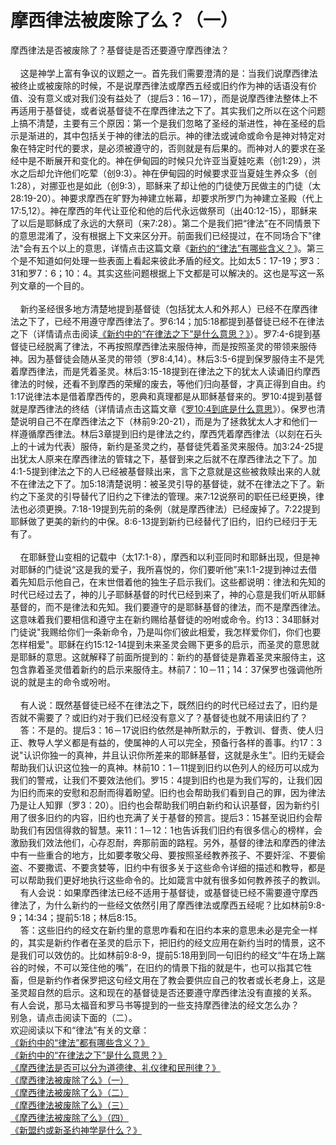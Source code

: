 # 摩西律法被废除了么？（一）



<p>摩西律法是否被废除了？基督徒是否还要遵守摩西律法？<br />
&nbsp;<br />
&nbsp; &nbsp; 这是神学上富有争议的议题之一。首先我们需要澄清的是：当我们说摩西律法被终止或被废除的时候，不是说摩西律法或摩西五经或旧约作为神的话语没有价值、没有意义或对我们没有益处了（提后3：16－17），而是说摩西律法整体上不再适用于基督徒，或者说基督徒不在摩西律法之下了。其实我们之所以在这个问题上搞不清楚，主要有三个原因：第一个是我们忽略了圣经的渐进性，神在圣经的启示是渐进的，其中包括关于神的律法的启示。神的律法或诫命或命令是神对特定对象在特定时代的要求，是必须被遵守的，否则就是有后果的。而神对人的要求在圣经中是不断展开和变化的。神在伊甸园的时候只允许亚当夏娃吃素（创1:29），洪水之后却允许他们吃荤（创9:3）。神在伊甸园的时候要求亚当夏娃生养众多（创1:28），对挪亚也是如此（创9:3），耶稣来了却让他的门徒使万民做主的门徒（太28:19-20）。神要求摩西在旷野为神建立帐幕，却要求所罗门为神建立圣殿（代上17:5,12）。神在摩西的年代让亚伦和他的后代永远做祭司（出40:12-15），耶稣来了以后是耶稣成了永远的大祭司（来7:28）。第二个是我们把“律法”在不同情景下的意思混淆了，没有根据上下文来区分开。前面我们已经提过，在不同场合下"律法"会有五个以上的意思，详情点击这篇文章《<a href="/node/12683">新约的“律法”有哪些含义？</a>》。第三个是不知道如何处理一些表面上看起来彼此矛盾的经文。比如太5：17-19；罗3：31和罗7：6；10：4。其实这些问题根据上下文都是可以解决的。这也是写这一系列文章的一个目的。<br />
&nbsp;<br />
&nbsp; &nbsp; 新约圣经很多地方清楚地提到基督徒（包括犹太人和外邦人）已经不在摩西律法之下了，已经不用遵守摩西律法了。罗6:14；加5:18都提到基督徒已经不在律法之下（详情请点击阅读<a href="/node/12684">《新约中的“在律法之下”是什么意思？》</a>）。罗7:4-6提到基督徒已经脱离了律法，不再按照摩西律法来服侍神，而是按照圣灵的带领来服侍神。因为基督徒会随从圣灵的带领（罗8:4,14）。林后3:5-6提到保罗服侍主不是凭着摩西律法，而是凭着圣灵。林后3:15-18提到在律法之下的犹太人读诵旧约摩西律法的时候，还看不到摩西的荣耀的废去，等他们归向基督，才真正得到自由。约1:17说律法本是借着摩西传的，恩典和真理都是从耶稣基督来的。罗10:4提到基督就是摩西律法的终结（详情请点击这篇文章《<a href="/node/12682">罗10:4到底是什么意思</a>》）。保罗也清楚说明自己不在摩西律法之下（林前9:20-21），而是为了拯救犹太人才和他们一样遵循摩西律法。林后3章提到旧约是律法之约，摩西凭着摩西律法（以刻在石头上的十诫为代表）服侍，新约是圣灵之约，基督徒凭着圣灵来服侍。加3:24-25提出犹太人原来在摩西律法的管辖之下，基督到来之后就不在摩西律法之下了。加4:1-5提到律法之下的人已经被基督赎出来，言下之意就是这些被救赎出来的人就不在律法之下了。加5:18清楚说明：被圣灵引导的基督徒，就不在律法之下了。新约之下圣灵的引导替代了旧约之下律法的管理。来7:12说祭司的职任已经更换，律法也必须更换。7:18-19提到先前的条例（就是摩西律法）已经废掉了。7:22提到耶稣做了更美的新约的中保。8:6-13提到新约已经替代了旧约，旧约已经归于无有了。<br />
&nbsp;<br />
&nbsp; &nbsp; 在耶稣登山变相的记载中（太17:1-8），摩西和以利亚同时和耶稣出现，但是神对耶稣的门徒说“这是我的爱子，我所喜悦的，你们要听他”来1:1-2提到神过去借着先知启示他自己，在末世借着他的独生子启示我们。这些都说明：律法和先知的时代已经过去了，神的儿子耶稣基督的时代已经到来了，神的心意是我们听从耶稣基督的，而不是律法和先知。我们要遵守的是耶稣基督的律法，而不是摩西律法。这意味着我们要相信和遵守主在新约赐给基督徒的吩咐或命令。约13：34耶稣对门徒说"我赐给你们一条新命令，乃是叫你们彼此相爱，我怎样爱你们，你们也要怎样相爱"。耶稣在约15:12-14提到未来圣灵会赐下更多的启示，而圣灵的意思就是耶稣的意思。这就解释了前面所提到的：新约的基督徒是靠着圣灵来服侍主，这包含靠着圣灵借着新约的启示来服侍主。林前7：10－11；14：37保罗也强调他所说的就是主的命令或吩咐。<br />
&nbsp;<br />
&nbsp; &nbsp; 有人说：既然基督徒已经不在律法之下，既然旧约的时代已经过去了，旧约是否就不需要了？或旧约对于我们已经没有意义了？基督徒也就不用读旧约了？<br />
&nbsp; &nbsp; 答：不是的。提后3：16－17说旧约依然是神所默示的，于教训、督责、使人归正、教导人学义都是有益的，使属神的人可以完全，预备行各样的善事。约17：3说"认识你独一的真神，并且认识你所差来的耶稣基督，这就是永生"。旧约无疑会帮助我们认识这位独一的真神。林前10：1－11提到旧约以色列人的经历可以成为我们的警戒，让我们不要效法他们。罗15：4提到旧约也是为我们写的，让我们因为旧约而来的安慰和忍耐而得着盼望。旧约也会帮助我们看到自己的罪，因为律法乃是让人知罪（罗3：20）。旧约也会帮助我们明白新约和认识基督，因为新约引用了很多旧约的内容，旧约也充满了关于基督的预言。提后3：15甚至说旧约会帮助我们有因信得救的智慧。来11：1－12：1也告诉我们旧约有很多信心的榜样，会激励我们效法他们，心存忍耐，奔那前面的路程。另外，基督的律法和摩西的律法中有一些重合的地方，比如要孝敬父母、要按照圣经教养孩子、不要奸淫、不要偷盗、不要撒谎、不要贪婪等，旧约中有很多关于这些命令详细的描述和教导，都是可以帮助我们更好地执行这些命令的。比如箴言中就有很多如何教养孩子的教训。<br />
&nbsp; &nbsp;&nbsp;有人会说：如果摩西律法已经不适用于基督徒，或基督徒已经不需要遵守摩西律法了，为什么新约的一些经文依然引用了摩西律法或摩西五经呢？比如林前9:8-9；14:34；提前5:18；林后8:15。<br />
&nbsp; &nbsp; 答：这些旧约的经文在新约里的意思咋看和在旧约本来的意思未必是完全一样的，其实是新约作者在圣灵的启示下，把旧约的经文应用在新约当时的情景，这不是我们可以效仿的。比如林前9:8-9，提前5:18用到同一句旧约的经文“牛在场上踹谷的时候，不可以笼住他的嘴”，在旧约的情景下指的就是牛，也可以指其它牲畜，但是新约作者保罗把这句经文用在了教会要供应自己的牧者或长老身上，这是圣灵超自然的启示。这和现在的基督徒是否还要遵守摩西律法没有直接的关系。<br />
有人会说，那马太福音和罗马书等提到的一些支持摩西律法的经文怎么办？<br />
别急，请点击阅读下面的（二）。<br />
欢迎阅读以下和“律法”有关的文章：<br />
<a href="/node/12683">《新约中的“律法”都有哪些含义？》</a><br />
<a href="/node/12684">《新约中的“在律法之下”是什么意思？》</a><br />
<a href="/node/12685">《摩西律法是否可以分为道德律、礼仪律和民刑律？》</a><br />
<a href="/node/12686">《摩西律法被废除了么》（一）</a><br />
<a href="/node/12687">《摩西律法被废除了么》（二）</a><br />
<a href="/node/12688">《摩西律法被废除了么》（三）</a><br />
<a href="/node/12689">《摩西律法被废除了么》（四）</a><br />
<a href="/node/12691">《新盟约或新圣约神学是什么？》</a></p>